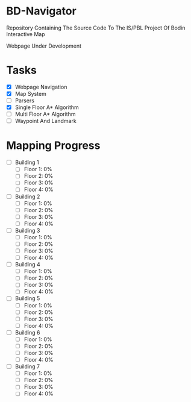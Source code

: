 # BD-Navigator
Repository Containing The Source Code To The IS/PBL Project Of Bodin Interactive Map

Webpage Under Development

# Tasks
- [x] Webpage Navigation
- [x] Map System
- [ ] Parsers
- [x] Single Floor A* Algorithm
- [ ] Multi Floor A* Algorithm
- [ ] Waypoint And Landmark

# Mapping Progress
- [ ] Building 1 
  - [ ] Floor 1: 0%
  - [ ] Floor 2: 0%
  - [ ] Floor 3: 0%
  - [ ] Floor 4: 0%
- [ ] Building 2
  - [ ] Floor 1: 0%
  - [ ] Floor 2: 0%
  - [ ] Floor 3: 0%
  - [ ] Floor 4: 0%
- [ ] Building 3
  - [ ] Floor 1: 0%
  - [ ] Floor 2: 0%
  - [ ] Floor 3: 0%
  - [ ] Floor 4: 0%
- [ ] Building 4
  - [ ] Floor 1: 0%
  - [ ] Floor 2: 0%
  - [ ] Floor 3: 0%
  - [ ] Floor 4: 0%
- [ ] Building 5
  - [ ] Floor 1: 0%
  - [ ] Floor 2: 0%
  - [ ] Floor 3: 0%
  - [ ] Floor 4: 0%
- [ ] Building 6
  - [ ] Floor 1: 0%
  - [ ] Floor 2: 0%
  - [ ] Floor 3: 0%
  - [ ] Floor 4: 0%
- [ ] Building 7
  - [ ] Floor 1: 0%
  - [ ] Floor 2: 0%
  - [ ] Floor 3: 0%
  - [ ] Floor 4: 0%
